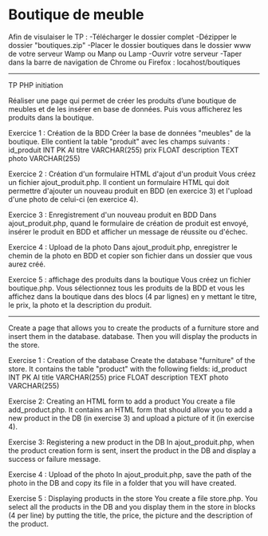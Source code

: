 # Boutique de meuble

Afin de visulaiser le TP : 
-Télécharger le dossier complet
-Dézipper le dossier "boutiques.zip" 
-Placer le dossier boutiques dans le dossier www de votre serveur Wamp ou Manp ou  Lamp
-Ouvrir votre serveur
-Taper dans la barre de navigation de Chrome ou Firefox : locahost/boutiques

-----------------------------------------------------

TP PHP initiation

Réaliser une page qui permet de créer les produits d’une boutique de meubles et de les insérer en base de
données. Puis vous afficherez les produits dans la boutique.

Exercice 1 : Création de la BDD
Créer la base de données "meubles" de la boutique. Elle contient la table "produit" avec les champs suivants :
id_produit INT PK AI
titre VARCHAR(255)
prix FLOAT
description TEXT
photo VARCHAR(255)

Exercice 2 : Création d'un formulaire HTML d'ajout d'un produit
Vous créez un fichier ajout_produit.php. Il contient un formulaire HTML qui doit permettre d'ajouter un nouveau
produit en BDD (en exercice 3) et l'upload d'une photo de celui-ci (en exercice 4).

Exercice 3 : Enregistrement d'un nouveau produit en BDD
Dans ajout_produit.php, quand le formulaire de création de produit est envoyé, insérer le produit en BDD et afficher
un message de réussite ou d'échec.

Exercice 4 : Upload de la photo
Dans ajout_produit.php, enregistrer le chemin de la photo en BDD et copier son fichier dans un dossier que vous aurez
créé.

Exercice 5 : affichage des produits dans la boutique
Vous créez un fichier boutique.php.
Vous sélectionnez tous les produits de la BDD et vous les affichez dans la boutique dans des blocs (4 par lignes) en y
mettant le titre, le prix, la photo et la description du produit.


------------------------------------------------

Create a page that allows you to create the products of a furniture store and insert them in the database.
database. Then you will display the products in the store.

Exercise 1 : Creation of the database
Create the database "furniture" of the store. It contains the table "product" with the following fields:
id_product INT PK AI
title VARCHAR(255)
price FLOAT
description TEXT
photo VARCHAR(255)

Exercise 2: Creating an HTML form to add a product
You create a file add_product.php. It contains an HTML form that should allow you to add a new
product in the DB (in exercise 3) and upload a picture of it (in exercise 4).

Exercise 3: Registering a new product in the DB
In ajout_produit.php, when the product creation form is sent, insert the product in the DB and display
a success or failure message.

Exercise 4 : Upload of the photo
In ajout_produit.php, save the path of the photo in the DB and copy its file in a folder that you will have
created.

Exercise 5 : Displaying products in the store
You create a file store.php.
You select all the products in the DB and you display them in the store in blocks (4 per line) by
putting the title, the price, the picture and the description of the product.
